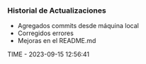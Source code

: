 ### Historial de Actualizaciones

- Agregados commits desde máquina local
- Corregidos errores
- Mejoras en el README.md

TIME - 2023-09-15 12:56:41